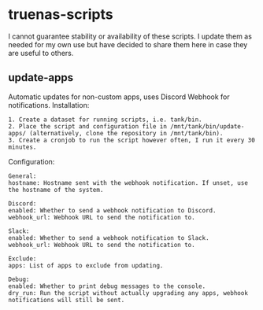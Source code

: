 # truenas-scripts
I cannot guarantee stability or availability of these scripts. I update them as needed for my own use but have decided to share them here in case they are useful to others.

## update-apps
Automatic updates for non-custom apps, uses Discord Webhook for notifications.
Installation:
```
1. Create a dataset for running scripts, i.e. tank/bin.
2. Place the script and configuration file in /mnt/tank/bin/update-apps/ (alternatively, clone the repository in /mnt/tank/bin).
3. Create a cronjob to run the script however often, I run it every 30 minutes.
```
Configuration:
```
General:
hostname: Hostname sent with the webhook notification. If unset, use the hostname of the system.

Discord:
enabled: Whether to send a webhook notification to Discord.
webhook_url: Webhook URL to send the notification to.

Slack:
enabled: Whether to send a webhook notification to Slack.
webhook_url: Webhook URL to send the notification to.

Exclude:
apps: List of apps to exclude from updating.

Debug:
enabled: Whether to print debug messages to the console.
dry_run: Run the script without actually upgrading any apps, webhook notifications will still be sent.
```